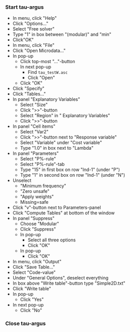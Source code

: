### Start tau-argus

* In menu, click "Help"
* Click "Options..."
* Select "Free solver"
* Type "1" in box between "(modular)" and "min"
* Click"OK"
* In menu, click "File"
* Click "Open Microdata..." 
* In pop-up
  * Click top-most "..."-button
  * In next pop-up
    * Find `tau_testW.asc`
    * Click "Open"
  * Click "OK"
* Click "Specify"
* Click "Tables..."
* In panel "Explanatory Variables"
  * Select "Size"
  * Click ">>"-button
  * Select "Region" in " Explanatory Variables"
  * Click ">>"-button
* In panel "Cell items"
  * Select "Var2"
  * Click ">>"-button next to "Response variable"
  * Select "Variable" under "Cost variable"
  * Type "1.0" in box next to "Lambda"
* In panel "Parameters"
  * Select "P%-rule"
  * Select "P%-rule"-tab
  * Type "15" in first box on row "Ind-1" (under "P")
  * Type "1" in second box on row "Ind-1" (under "N")
* Unselect
  * "Minimum frequency"
  * "Zero unsafe"
  * "Apply weights"
  * Missing=safe
* Click "v"-button next to Parameters-panel
* Click "Compute Tables" at bottom of the window
* In panel "Suppress" 
  * Choose "Modular"
  * Click "Suppress"
  * In pop-up
    * Select all three options
    * Click "OK"
  * In pop-up 
    * Click "OK"
* In menu, click "Output"
* Click "Save Table..."
* Select "Code-value"
* Under "General Options", deselect everything
* In box above "Write table"-button type "Simple2D.txt"
* Click "Write table"
* In pop-up
  * Click "Yes"
* In next pop-up
  * Click "No"
### Close tau-argus 

